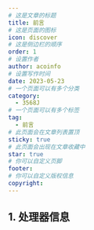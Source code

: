 ```yaml
---
# 这是文章的标题
title: 前言
# 这是页面的图标
icon: discover
# 这是侧边栏的顺序
order: 1
# 设置作者
author: acoinfo
# 设置写作时间
date: 2023-05-23
# 一个页面可以有多个分类
category:
  - 3568J
# 一个页面可以有多个标签
tag:
  - 前言
# 此页面会在文章列表置顶
sticky: true
# 此页面会出现在文章收藏中
star: true
# 你可以自定义页脚
footer: 
# 你可以自定义版权信息
copyright: 
---
```


## 1. 处理器信息

